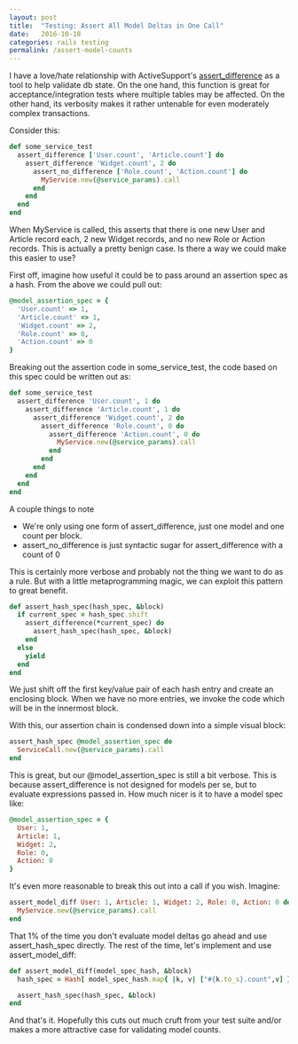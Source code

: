 ```yaml
---
layout: post
title:  "Testing: Assert All Model Deltas in One Call"
date:   2016-10-18
categories: rails testing
permalink: /assert-model-counts
---
```


I have a love/hate relationship with ActiveSupport's [assert_difference](http://api.rubyonrails.org/classes/ActiveSupport/Testing/Assertions.html) as a tool to help validate db state.  On the one hand, this function is great for acceptance/integration tests where multiple tables may be affected.  On the other hand, its verbosity makes it rather untenable for even moderately complex transactions.  

Consider this:

```ruby
def some_service_test
  assert_difference ['User.count', 'Article.count'] do
    assert_difference 'Widget.count', 2 do
      assert_no_difference ['Role.count', 'Action.count'] do
        MyService.new(@service_params).call
      end
    end
  end
end
```

When MyService is called, this asserts that there is one new User and Article record each, 2 new Widget records, and no new Role or Action records.  This is actually a pretty benign case.  Is there a way we could make this easier to use?  

First off, imagine how useful it could be to pass around an assertion spec as a hash.  From the above we could pull out:

```ruby
@model_assertion_spec = { 
  'User.count' => 1,
  'Article.count' => 1,
  'Widget.count' => 2,
  'Role.count' => 0,
  'Action.count' => 0
}
```

Breaking out the assertion code in some_service_test, the code based on this spec could be written out as:

```ruby
def some_service_test
  assert_difference 'User.count', 1 do
    assert_difference 'Article.count', 1 do
      assert_difference 'Widget.count', 2 do
        assert_difference 'Role.count', 0 do
          assert_difference 'Action.count', 0 do
            MyService.new(@service_params).call
          end
        end
      end
    end
  end
end
```

A couple things to note

* We're only using one form of assert_difference, just one model and one count per block. 
* assert_no_difference is just syntactic sugar for assert_difference with a count of 0

This is certainly more verbose and probably not the thing we want to do as a rule.  But with a little metaprogramming magic, we can exploit this pattern to great benefit.

```ruby
def assert_hash_spec(hash_spec, &block)
  if current_spec = hash_spec.shift
    assert_difference(*current_spec) do
      assert_hash_spec(hash_spec, &block)
    end
  else
    yield
  end
end
```

We just shift off the first key/value pair of each hash entry and create an enclosing block. When we have no more entries, we invoke the code which will be in the innermost block. 

With this, our assertion chain is condensed down into a simple visual block:

```ruby
assert_hash_spec @model_assertion_spec do
  ServiceCall.new(@service_params).call
end
```

This is great, but our @model_assertion_spec is still a bit verbose.  This is because assert_difference is not designed for models per se, but to evaluate expressions passed in. How much nicer is it to have a model spec like:

```ruby
@model_assertion_spec = { 
  User: 1,
  Article: 1,
  Widget: 2,
  Role: 0,
  Action: 0
}
```

It's even more reasonable to break this out into a call if you wish.  Imagine:

```ruby
assert_model_diff User: 1, Article: 1, Widget: 2, Role: 0, Action: 0 do 
  MyService.new(@service_params).call
end
```

That 1% of the time you don't evaluate model deltas go ahead and use assert_hash_spec directly. The rest of the time, let's implement and use assert_model_diff:

```ruby 
def assert_model_diff(model_spec_hash, &block)
  hash_spec = Hash[ model_spec_hash.map{ |k, v| ["#{k.to_s}.count",v] } ]

  assert_hash_spec(hash_spec, &block)
end
```

And that's it. Hopefully this cuts out much cruft from your test suite and/or makes a more attractive case for validating model counts.
